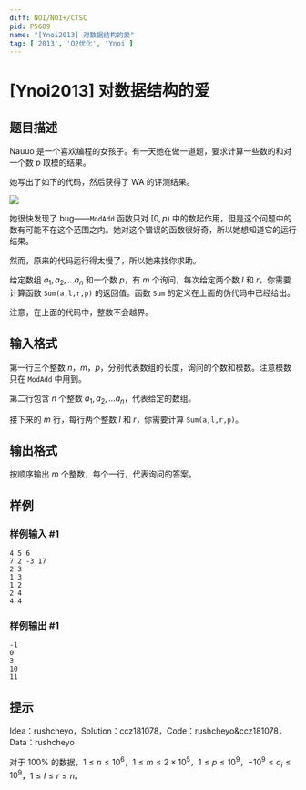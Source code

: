 ```yaml
---
diff: NOI/NOI+/CTSC
pid: P5609
name: "[Ynoi2013] 对数据结构的爱"
tag: ['2013', 'O2优化', 'Ynoi']
---
```

# [Ynoi2013] 对数据结构的爱
## 题目描述

Nauuo 是一个喜欢编程的女孩子。有一天她在做一道题，要求计算一些数的和对一个数 $p$ 取模的结果。

她写出了如下的代码，然后获得了 WA 的评测结果。

![](https://cdn.luogu.com.cn/upload/vjudge_pic/CF1172F/6c266ee49b8e7d2057bfe4e2a407e0a76704daa8.png)

她很快发现了 bug——`ModAdd` 函数只对 $[0,p)$ 中的数起作用，但是这个问题中的数有可能不在这个范围之内。她对这个错误的函数很好奇，所以她想知道它的运行结果。

然而，原来的代码运行得太慢了，所以她来找你求助。

给定数组 $a_1,a_2,…a_n$ 和一个数 $p$，有 $m$ 个询问，每次给定两个数 $l$ 和 $r$，你需要计算函数 `Sum(a,l,r,p)` 的返回值。函数 `Sum` 的定义在上面的伪代码中已经给出。

注意，在上面的代码中，整数不会越界。
## 输入格式

第一行三个整数 $n$，$m$，$p$，分别代表数组的长度，询问的个数和模数。注意模数只在 `ModAdd` 中用到。

第二行包含 $n$ 个整数 $a_1,a_2,…a_n$，代表给定的数组。

接下来的 $m$ 行，每行两个整数 $l$ 和 $r$，你需要计算 `Sum(a,l,r,p)`。
## 输出格式

按顺序输出 $m$ 个整数，每个一行，代表询问的答案。
## 样例

### 样例输入 #1
```
4 5 6
7 2 -3 17
2 3
1 3
1 2
2 4
4 4

```
### 样例输出 #1
```
-1
0
3
10
11

```
## 提示

Idea：rushcheyo，Solution：ccz181078，Code：rushcheyo&ccz181078，Data：rushcheyo

对于 $100\%$ 的数据，$1\le n\le10^6$，$1\le m\le2\times 10^5$，$1\le p\le10^9$，$-10^9\le a_i\le10^9$，$1\le l\le r\le n$。
